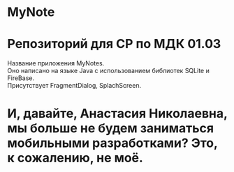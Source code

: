 # MyNote
# Репозиторий для СР по МДК 01.03
Название приложения MyNotes.\
Оно написано на языке Java с использованием библиотек SQLite и FireBase.\
Присутствует FragmentDialog, SplachScreen.
# И, давайте, Анастасия Николаевна, мы больше не будем заниматься мобильными разработками? Это, к сожалению, не моё.
